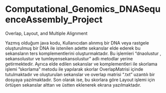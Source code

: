 # Computational_Genomics_DNASequenceAssembly_Project
Overlap, Layout, and Multiple Alignment


Yazmış olduğum java kodu, Kullanıcıdan alınmış bir DNA veya rastgele oluşturulmuş bir DNA ile istenilen adette sekanslar elde ederek bu sekansların ters komplementlerini oluşturmaktadır. Bu işlemleri “dnaolustur , sekansolustur ve tumleyensekansolustur” adlı metodlar yerine getirmektedir. Ayrıca elde edilen sekanslar ve komplementleri ile skorlama işlemi ”skorlama” metodu ile yapılarak skorlar OverlapMatrisi içinde tutulmaktadır ve oluşturulan sekanslar ve overlap matrisi “.txt” uzantılı bir dosyaya yazılmaktadır. Son olarak ise, bu skorlara göre Layout işlemi için örtüşen sekanslar alttan ve üstten eklenerek ekrana yazılmaktadır.

